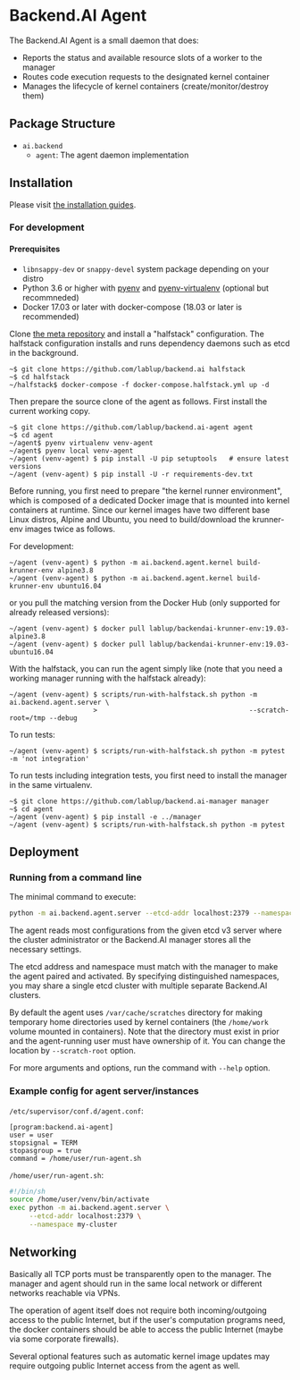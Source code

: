 # Backend.AI Agent

The Backend.AI Agent is a small daemon that does:

* Reports the status and available resource slots of a worker to the manager
* Routes code execution requests to the designated kernel container
* Manages the lifecycle of kernel containers (create/monitor/destroy them)

## Package Structure

* `ai.backend`
  - `agent`: The agent daemon implementation


## Installation

Please visit [the installation guides](https://github.com/lablup/backend.ai/wiki).

### For development

#### Prerequisites

* `libnsappy-dev` or `snappy-devel` system package depending on your distro
* Python 3.6 or higher with [pyenv](https://github.com/pyenv/pyenv)
and [pyenv-virtualenv](https://github.com/pyenv/pyenv-virtualenv) (optional but recommneded)
* Docker 17.03 or later with docker-compose (18.03 or later is recommended)

Clone [the meta repository](https://github.com/lablup/backend.ai) and install a "halfstack" configuration.
The halfstack configuration installs and runs dependency daemons such as etcd in the background.

```console
~$ git clone https://github.com/lablup/backend.ai halfstack
~$ cd halfstack
~/halfstack$ docker-compose -f docker-compose.halfstack.yml up -d
```

Then prepare the source clone of the agent as follows.
First install the current working copy.

```console
~$ git clone https://github.com/lablup/backend.ai-agent agent
~$ cd agent
~/agent$ pyenv virtualenv venv-agent
~/agent$ pyenv local venv-agent
~/agent (venv-agent) $ pip install -U pip setuptools   # ensure latest versions
~/agent (venv-agent) $ pip install -U -r requirements-dev.txt
```

Before running, you first need to prepare "the kernel runner environment", which is
composed of a dedicated Docker image that is mounted into kernel containers at
runtime.
Since our kernel images have two different base Linux distros, Alpine and Ubuntu,
you need to build/download the krunner-env images twice as follows.

For development:
```console
~/agent (venv-agent) $ python -m ai.backend.agent.kernel build-krunner-env alpine3.8
~/agent (venv-agent) $ python -m ai.backend.agent.kernel build-krunner-env ubuntu16.04
```
or you pull the matching version from the Docker Hub (only supported for already
released versions):
```console
~/agent (venv-agent) $ docker pull lablup/backendai-krunner-env:19.03-alpine3.8
~/agent (venv-agent) $ docker pull lablup/backendai-krunner-env:19.03-ubuntu16.04
```

With the halfstack, you can run the agent simply like
(note that you need a working manager running with the halfstack already):

```console
~/agent (venv-agent) $ scripts/run-with-halfstack.sh python -m ai.backend.agent.server \
                     >                                      --scratch-root=/tmp --debug
```

To run tests:

```console
~/agent (venv-agent) $ scripts/run-with-halfstack.sh python -m pytest -m 'not integration'
```

To run tests including integration tests, you first need to install the manager in the same virtualenv.

```console
~$ git clone https://github.com/lablup/backend.ai-manager manager
~$ cd agent
~/agent (venv-agent) $ pip install -e ../manager
~/agent (venv-agent) $ scripts/run-with-halfstack.sh python -m pytest
```


## Deployment

### Running from a command line

The minimal command to execute:

```sh
python -m ai.backend.agent.server --etcd-addr localhost:2379 --namespace my-cluster
```

The agent reads most configurations from the given etcd v3 server where
the cluster administrator or the Backend.AI manager stores all the necessary
settings.

The etcd address and namespace must match with the manager to make the agent
paired and activated.
By specifying distinguished namespaces, you may share a single etcd cluster with multiple
separate Backend.AI clusters.

By default the agent uses `/var/cache/scratches` directory for making temporary
home directories used by kernel containers (the `/home/work` volume mounted in
containers).  Note that the directory must exist in prior and the agent-running
user must have ownership of it.  You can change the location by
`--scratch-root` option.

For more arguments and options, run the command with ``--help`` option.

### Example config for agent server/instances

`/etc/supervisor/conf.d/agent.conf`:

```dosini
[program:backend.ai-agent]
user = user
stopsignal = TERM
stopasgroup = true
command = /home/user/run-agent.sh
```

`/home/user/run-agent.sh`:

```sh
#!/bin/sh
source /home/user/venv/bin/activate
exec python -m ai.backend.agent.server \
     --etcd-addr localhost:2379 \
     --namespace my-cluster
```

## Networking

Basically all TCP ports must be transparently open to the manager.
The manager and agent should run in the same local network or different
networks reachable via VPNs.

The operation of agent itself does not require both incoming/outgoing access to
the public Internet, but if the user's computation programs need, the docker
containers should be able to access the public Internet (maybe via some
corporate firewalls).

Several optional features such as automatic kernel image updates may require
outgoing public Internet access from the agent as well.

